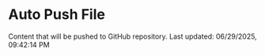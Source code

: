 # Auto Push File

Content that will be pushed to GitHub repository.
Last updated: 06/29/2025, 09:42:14 PM
